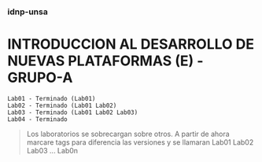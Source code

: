 ### idnp-unsa
# INTRODUCCION AL DESARROLLO DE NUEVAS PLATAFORMAS (E) - GRUPO-A

```
Lab01 - Terminado (Lab01) 
Lab02 - Terminado (Lab01 Lab02)
Lab03 - Terminado (Lab01 Lab02 Lab03)
Lab04 - Terminado
```

>Los laboratorios se sobrecargan sobre otros. A partir de ahora marcare tags para diferencia las versiones y se llamaran Lab01 Lab02 Lab03 ... Lab0n
